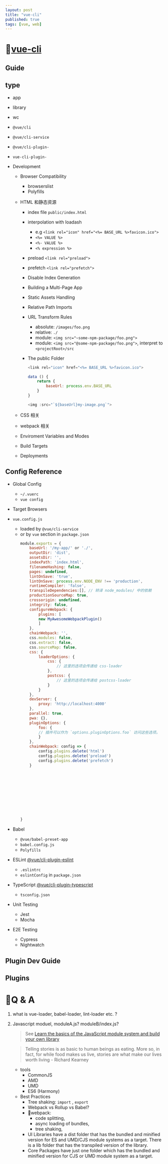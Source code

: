 ```yaml
---
layout: post
title: "vue-cli"
published: true
tags: [vue, web]
---
```


# [vue-cli](https://cli.vuejs.org/)


## Guide

## type
-  app
-  library
-  wc

- `@vue/cli`
- `@vue/cli-service`
- `@vue/cli-plugin-`
- `vue-cli-plugin-`
- Development
    - Browser Compatibility
        - browserslist
        - Polyfills
    - HTML 和静态资源
        - index file `public/index.html`
        - interpolation with loadash
            - e.g `<link rel="icon" href="<%= BASE_URL %>favicon.ico">`
            - `<%= VALUE %>`
            - `<%- VALUE %>`
            - `<% expression %>`

        - preload `<link rel="preload">`
        - prefetch `<link rel="prefetch">`
        - Disable Index Generation
        - Building a Multi-Page App
        - Static Assets Handling
        - Relative Path Imports
        - URL Transform Rules
            - absolute: `/images/foo.png`
            - relative: `./`
            - module: `<img src="~some-npm-package/foo.png">`
            - module: `<img src="@some-npm-package/foo.png">`, interpret to `<projectRoot>/src`

        - The public Folder
            ```js
            <link rel="icon" href="<%= BASE_URL %>favicon.ico">

            data () {
                return {
                    baseUrl: process.env.BASE_URL
                }
            }       
            
            <img :src="`${baseUrl}my-image.png`">

            ```
            




    - CSS 相关
    - webpack 相关
    - Enviroment Variables and Modes
    - Build Targets
    - Deployments
## Config Reference

- Global Config
    - `~/.vuerc`
    - `vue config`
- Target Browsers
- `vue.config.js`
    - loaded by `@vue/cli-service`
    - or by `vue` section in `package.json`
        ```js
        module.exports = {
            baseUrl: '/my-app/' or './',
            outputDir: 'dist',
            assetsDir: '',
            indexPath: 'index.html',
            filenameHashing: false,
            pages: undefined,
            lintOnSave: 'true',
            lintOnSave: process.env.NODE_ENV !== 'production',
            runtimeCompiler: 'false',
            transpileDependencies:[], // 转译 node_modules/ 中的依赖
            productionSourceMap: true,
            crossorigin: undefined,
            integrity: false,
            configureWebpack: {
                plugins: [
                new MyAwesomeWebpackPlugin()
                ]
            },
            chainWebpack: '',
            css.modules: false,
            css.extract: false,
            css.sourceMap: false,
            css: {
                loaderOptions: {
                    css: {
                        // 这里的选项会传递给 css-loader
                    },
                    postcss: {
                        // 这里的选项会传递给 postcss-loader
                    }
                }
            },
            devServer: {
                proxy: 'http://localhost:4000'
            },
            parallel: true,
            pwa: {},
            pluginOptions: {
                foo: {
                // 插件可以作为 `options.pluginOptions.foo` 访问这些选项。
                }
            },
            chainWebpack: config => {
                config.plugins.delete('html')
                config.plugins.delete('preload')
                config.plugins.delete('prefetch')
            }


            







            
        }
        ```
- Babel
    - `@vue/babel-preset-app`
    - `babel.config.js`
    - `Polyfills`
- ESLint [@vue/cli-plugin-eslint](https://github.com/vuejs/vue-cli/tree/dev/packages/%40vue/cli-plugin-eslint)

    - `.eslintrc`
    - `eslintConfig` in `package.json`
- TypeScript [@vue/cli-plugin-typescript](https://github.com/vuejs/vue-cli/tree/dev/packages/%40vue/cli-plugin-typescript)
    - `tsconfig.json`
- Unit Testing
    - Jest
    - Mocha
- E2E Testing
    - Cypress
    - Nightwatch

## Plugin Dev Guide

## Plugins



# Q & A

1. what is vue-loader, babel-loader, lint-loader etc. ?
2. Javascript moduel, moduleA.js? moduleB/index.js? 
    > See [Learn the basics of the JavaScript module system and build your own library](https://medium.freecodecamp.org/anatomy-of-js-module-systems-and-building-libraries-fadcd8dbd0e)

    > Telling stories is as basic to human beings as eating. More so, in fact, for while food makes us live, stories are what make our lives worth living - Richard Kearney

    * tools
        * CommonJS
        * AMD
        * UMD
        * ES6 (Harmony)
    * Best Practices
        * Tree shaking: `import` , `export`
        * Webpack vs Rollup vs Babel?
        * webpack: 
            * code splitting, 
            * async loading of bundles, 
            * tree shaking,
        * UI Libraries have a dist folder that has the bundled and minified version for ES and UMD/CJS module systems as a target. There is a lib folder that has the transpiled version of the library. 
        * Core Packages have just one folder which has the bundled and minified version for CJS or UMD module system as a target.


